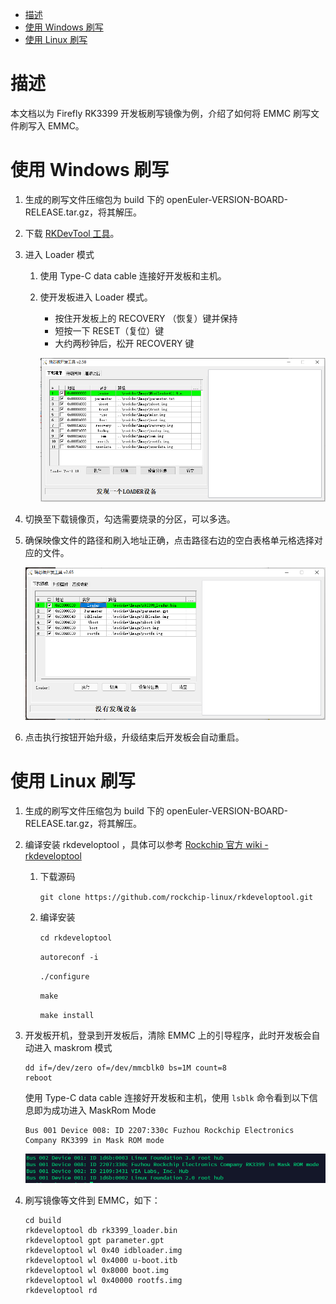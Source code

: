 <!-- @import "[TOC]" {cmd="toc" depthFrom=1 depthTo=6 orderedList=false} -->

<!-- code_chunk_output -->

- [描述](#描述)
- [使用 Windows 刷写](#使用-windows-刷写)
- [使用 Linux 刷写](#使用-linux-刷写)

<!-- /code_chunk_output -->

# 描述

本文档以为 Firefly RK3399 开发板刷写镜像为例，介绍了如何将 EMMC 刷写文件刷写入 EMMC。

# 使用 Windows 刷写

1.  生成的刷写文件压缩包为 build 下的 openEuler-VERSION-BOARD-RELEASE.tar.gz，将其解压。

2.  下载 [RKDevTool 工具](http://www.t-firefly.com/doc/download/page/id/3.html#other_374)。

3.  进入 Loader 模式

    1.  使用 Type-C data cable 连接好开发板和主机。

    2.  使开发板进入 Loader 模式。
        - 按住开发板上的 RECOVERY （恢复）键并保持
        - 短按一下 RESET（复位）键
        - 大约两秒钟后，松开 RECOVERY 键

        ![loader](images/loader.png)

4.  切换至下载镜像页，勾选需要烧录的分区，可以多选。

5.  确保映像文件的路径和刷入地址正确，点击路径右边的空白表格单元格选择对应的文件。

    ![emmcaddress](images/emmcaddress.png)

6.  点击执行按钮开始升级，升级结束后开发板会自动重启。

# 使用 Linux 刷写

1.  生成的刷写文件压缩包为 build 下的 openEuler-VERSION-BOARD-RELEASE.tar.gz，将其解压。

2.  编译安装 rkdeveloptool ，具体可以参考 [Rockchip 官方 wiki - rkdeveloptool](http://opensource.rock-chips.com/wiki_Rkdeveloptool)
    
    1.  下载源码

        `git clone https://github.com/rockchip-linux/rkdeveloptool.git`

    2.  编译安装

        `cd rkdeveloptool`

        `autoreconf -i`

        `./configure`

        `make`

        `make install`


3.  开发板开机，登录到开发板后，清除 EMMC 上的引导程序，此时开发板会自动进入 maskrom 模式

    ```
    dd if=/dev/zero of=/dev/mmcblk0 bs=1M count=8
    reboot
    ```

    使用 Type-C data cable 连接好开发板和主机，使用 `lsblk` 命令看到以下信息即为成功进入 MaskRom Mode

    ```
    Bus 001 Device 008: ID 2207:330c Fuzhou Rockchip Electronics Company RK3399 in Mask ROM mode
    ```

    ![maskrommode](images/maskrommode.png)

4.  刷写镜像等文件到 EMMC，如下：

    ```
    cd build
    rkdeveloptool db rk3399_loader.bin
    rkdeveloptool gpt parameter.gpt
    rkdeveloptool wl 0x40 idbloader.img
    rkdeveloptool wl 0x4000 u-boot.itb
    rkdeveloptool wl 0x8000 boot.img
    rkdeveloptool wl 0x40000 rootfs.img
    rkdeveloptool rd
    ```